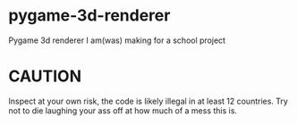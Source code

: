# pygame-3d-renderer
Pygame 3d renderer I am(was) making for a school project

# CAUTION
Inspect at your own risk, the code is likely illegal in at least 12 countries.
Try not to die laughing your ass off at how much of a mess this is.

